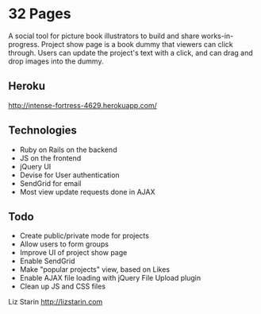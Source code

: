 # 32 Pages

A social tool for picture book illustrators to build and share works-in-progress. Project show page is a book dummy that viewers can click through. Users can update the project's text with a click, and can drag and drop images into the dummy.

## Heroku

http://intense-fortress-4629.herokuapp.com/

## Technologies

- Ruby on Rails on the backend
- JS on the frontend
- jQuery UI
- Devise for User authentication
- SendGrid for email 
- Most view update requests done in AJAX

## Todo

- Create public/private mode for projects
- Allow users to form groups
- Improve UI of project show page
- Enable SendGrid
- Make "popular projects" view, based on Likes
- Enable AJAX file loading with jQuery File Upload plugin
- Clean up JS and CSS files


Liz Starin
http://lizstarin.com

